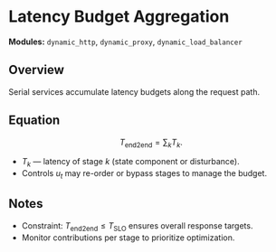 # Latency Budget Aggregation

**Modules:** `dynamic_http`, `dynamic_proxy`, `dynamic_load_balancer`

## Overview

Serial services accumulate latency budgets along the request path.

## Equation

$$T_{\text{end2end}} = \sum_k T_k.$$

- $T_k$ — latency of stage $k$ (state component or disturbance).
- Controls $u_t$ may re-order or bypass stages to manage the budget.

## Notes

- Constraint: $T_{\text{end2end}} \le T_{\text{SLO}}$ ensures overall response
  targets.
- Monitor contributions per stage to prioritize optimization.
